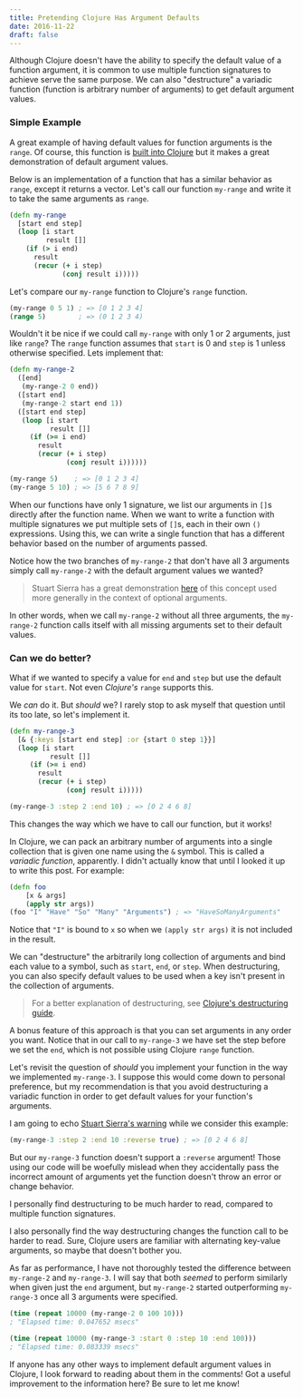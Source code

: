 ```yaml
---
title: Pretending Clojure Has Argument Defaults
date: 2016-11-22
draft: false
---
```


Although Clojure doesn't have the ability to specify the default value of a function argument, it is common to use multiple function signatures to achieve serve the same purpose. We can also "destructure" a variadic function (function is arbitrary number of arguments) to get default argument values.

### Simple Example

A great example of having default values for function arguments is the `range`. Of course, this function is [built into Clojure](https://clojuredocs.org/clojure.core/range) but it makes a great demonstration of default argument values.

Below is an implementation of a function that has a similar behavior as `range`, except it returns a vector. Let's call our function `my-range` and write it to take the same arguments as `range`.

```clj
(defn my-range
  [start end step]
  (loop [i start
         result []]
    (if (> i end)
      result
      (recur (+ i step)
             (conj result i)))))
```

Let's compare our `my-range` function to Clojure's `range` function.

```clj
(my-range 0 5 1) ; => [0 1 2 3 4]
(range 5)        ; => (0 1 2 3 4)
```

Wouldn't it be nice if we could call `my-range` with only 1 or 2 arguments, just like `range`? The `range` function assumes that `start` is 0 and `step` is 1 unless otherwise specified. Lets implement that:

```clj
(defn my-range-2
  ([end]
   (my-range-2 0 end))
  ([start end]
   (my-range-2 start end 1))
  ([start end step]
   (loop [i start
          result []]
     (if (>= i end)
       result
       (recur (+ i step)
              (conj result i))))))

(my-range 5)    ; => [0 1 2 3 4]
(my-range 5 10) ; => [5 6 7 8 9]
```

When our functions have only 1 signature, we list our arguments in `[]`s directly after the function name. When we want to write a function with multiple signatures we put multiple sets of `[]`s, each in their own `()` expressions. Using this, we can write a single function that has a different behavior based on the number of arguments passed.

Notice how the two branches of `my-range-2` that don't have all 3 arguments simply call `my-range-2` with the default argument values we wanted?

>Stuart Sierra has a great demonstration [here](https://stuartsierra.com/2015/06/01/clojure-donts-optional-arguments-with-varargs) of this concept used more generally in the context of optional arguments.

In other words, when we call `my-range-2` without all three arguments, the `my-range-2` function calls itself with all missing arguments set to their default values.

### Can we do better?

What if we wanted to specify a value for `end` and `step` but use the default value for `start`. Not even *Clojure's* `range` supports this.

We *can* do it. But *should* we? I rarely stop to ask myself that question until its too late, so let's implement it.

```clj
(defn my-range-3
  [& {:keys [start end step] :or {start 0 step 1}}]
  (loop [i start
          result []]
     (if (>= i end)
       result
       (recur (+ i step)
              (conj result i)))))

(my-range-3 :step 2 :end 10) ; => [0 2 4 6 8]
```

This changes the way which we have to call our function, but it works!

In Clojure, we can pack an arbitrary number of arguments into a single collection that is given one name using the `&` symbol. This is called a *variadic function*, apparently. I didn't actually know that until I looked it up to write this post. For example:

```clj
(defn foo
    [x & args]
    (apply str args))
(foo "I" "Have" "So" "Many" "Arguments") ; => "HaveSoManyArguments"
```
Notice that `"I"` is bound to `x` so when we `(apply str args)` it is not included in the result.

We can "destructure" the arbitrarily long collection of arguments and bind each value to a symbol, such as `start`, `end`, or `step`. When destructuring, you can also specify default values to be used when a key isn't present in the collection of arguments.

>For a better explanation of destructuring, see [Clojure's destructuring guide](http://clojure.org/guides/destructuring).

A bonus feature of this approach is that you can set arguments in any order you want. Notice that in our call to `my-range-3` we have set the step before we set the `end`, which is not possible using Clojure `range` function.

Let's revisit the question of *should* you implement your function in the way we implemented `my-range-3`. I suppose this would come down to personal preference, but my recommendation is that you avoid destructuring a variadic function in order to get default values for your function's arguments.

I am going to echo [Stuart Sierra's warning](https://stuartsierra.com/2015/06/01/clojure-donts-optional-arguments-with-varargs) while we consider this example:

```clj
(my-range-3 :step 2 :end 10 :reverse true) ; => [0 2 4 6 8]
```

But our `my-range-3` function doesn't support a `:reverse` argument! Those using our code will be woefully mislead when they accidentally pass the incorrect amount of arguments yet the function doesn't throw an error or change behavior.

I personally find destructuring to be much harder to read, compared to multiple function signatures.

I also personally find the way destructuring changes the function call to be harder to read. Sure, Clojure users are familiar with alternating key-value arguments, so maybe that doesn't bother you.

As far as performance, I have not thoroughly tested the difference between `my-range-2` and `my-range-3`. I will say that both *seemed* to perform similarly when given just the `end` argument, but `my-range-2` started outperforming `my-range-3` once all 3 arguments were specified.

```clj
(time (repeat 10000 (my-range-2 0 100 10)))
; "Elapsed time: 0.047652 msecs"

(time (repeat 10000 (my-range-3 :start 0 :step 10 :end 100)))
; "Elapsed time: 0.083339 msecs"
```

If anyone has any other ways to implement default argument values in Clojure, I look forward to reading about them in the comments! Got a useful improvement to the information here? Be sure to let me know!
